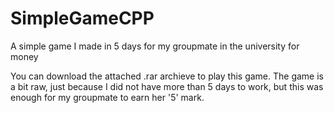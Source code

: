 # SimpleGameCPP
A simple game I made in 5 days for my groupmate in the university for money

You can download the attached .rar archieve to play this game. The game is a bit raw, just because I did not have more than 5 days to work, but this was enough for my groupmate to earn her '5' mark.
